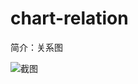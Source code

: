 # chart-relation

简介：关系图

![截图](https://img.alicdn.com/tfs/TB1urMfcDtYBeNjy1XdXXXXyVXa-2286-994.png)
